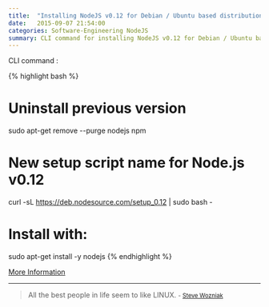 ```yaml
---
title:  "Installing NodeJS v0.12 for Debian / Ubuntu based distributions"
date:   2015-09-07 21:54:00
categories: Software-Engineering NodeJS
summary: CLI command for installing NodeJS v0.12 for Debian / Ubuntu based distributions
---
```


CLI command :

{% highlight bash %}
# Uninstall previous version
sudo apt-get remove --purge nodejs npm

# New setup script name for Node.js v0.12
curl -sL https://deb.nodesource.com/setup_0.12 | sudo bash -

# Install with:
sudo apt-get install -y nodejs
{% endhighlight %}

[More Information](https://nodesource.com/blog/nodejs-v012-iojs-and-the-nodesource-linux-repositories)


---
> All the best people in life seem to like LINUX. 
> <small>- [Steve Wozniak](http://www.brainyquote.com/quotes/quotes/s/stevewozni349896.html)</small>
